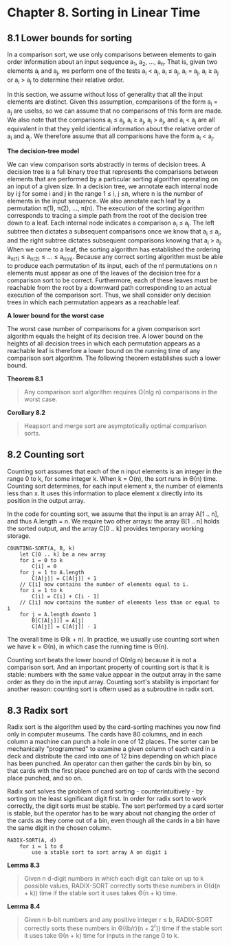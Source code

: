 # Chapter 8. Sorting in Linear Time

## 8.1 Lower bounds for sorting

In a comparison sort, we use only comparisons between elements to gain order information about an input sequence a<sub>1</sub>, a<sub>2</sub>, ..., a<sub>n</sub>. That is, given two elements a<sub>i</sub> and a<sub>j</sub>, we perform one of the tests a<sub>i</sub> < a<sub>j</sub>, a<sub>i</sub> &le; a<sub>j</sub>, a<sub>i</sub> = a<sub>j</sub>, a<sub>i</sub> &ge; a<sub>j</sub> or a<sub>i</sub> > a<sub>j</sub> to determine their relative order. 

In this section, we assume without loss of generality that all the input elements are distinct. Given this assumption, comparisons of the form a<sub>i</sub> = a<sub>j</sub> are uselss, so we can assume that no comparisons of this form are made. We also note that the comparisons a<sub>i</sub> &le; a<sub>j</sub>, a<sub>i</sub> &ge; a<sub>j</sub>, a<sub>i</sub> > a<sub>j</sub>, and a<sub>i</sub> < a<sub>j</sub> are all equivalent in that they yeild identical information about the relative order of a<sub>i</sub> and a<sub>j</sub>. We therefore assume that all comparisons have the form a<sub>i</sub> < a<sub>j</sub>.

**The decision-tree model**

We can view comparison sorts abstractly in terms of decision trees. A decision tree is a full binary tree that represents the comparisons between elements that are performed by a particular sorting algorithm operating on an input of a given size. In a decision tree, we annotate each internal node by i:j for some i and j in the range 1 &le; i, j &le;n, where n is the number of elements in the input sequence. We also annotate each leaf by a permutation &pi;(1), &pi;(2), ..., &pi;(n). The execution of the sorting algorithm corresponds to tracing a simple path from the root of the decision tree down to a leaf. Each internal node indicates a comparison a<sub>i</sub> &le; a<sub>j</sub>. The left subtree then dictates a subsequent comparisons once we know that a<sub>i</sub> &le; a<sub>j</sub>, and the right subtree dictates subsequent comparisons knowing that a<sub>i</sub> > a<sub>j</sub>. When we come to a leaf, the sorting algorithm has established the ordering a<sub>&pi;(1)</sub> &le; a<sub>&pi;(2)</sub> &le; ... &le; a<sub>&pi;(n)</sub>. Because any correct sorting algorithm must be able to produce each permutation of its input, each of the n! permutations on n elements must appear as one of the leaves of the decision tree for a comparison sort to be correct. Furthermore, each of these leaves must be reachable from the root by a downward path corresponding to an actual execution of the comparison sort. Thus, we shall consider only decision trees in which each permutation appears as a reachable leaf.

**A lower bound for the worst case**

The worst case number of comparisons for a given comparison sort algorithm equals the height of its decision tree. A lower bound on the heights of all decision trees in which each permutation appears as a reachable leaf is therefore a lower bound on the running time of any comparison sort algorithm. The following theorem establishes such a lower bound.

**Theorem 8.1** 

> Any comparison sort algorithm requires &Omega;(nlg n) comparisons in the worst case.

**Corollary 8.2**

> Heapsort and merge sort are asymptotically optimal comparison sorts.


## 8.2 Counting sort

Counting sort assumes that each of the n input elements is an integer in the range 0 to k, for some integer k. When k = O(n), the sort runs in &Theta;(n) time. Counting sort determines, for each input element x, the number of elements less than x. It uses this information to place element x directly into its position in the output array.  

In the code for counting sort, we assume that the input is an array A[1 .. n], and thus A.length = n. We require two other arrays: the array B[1 .. n] holds the sorted output, and the array C[0 .. k] provides temporary working storage.

```
COUNTING-SORT(A, B, k)
	let C[0 .. k] be a new array
	for i = 0 to k
		C[i] = 0
	for j = 1 to A.length
		C[A[j]] = C[A[j]] + 1 
	// C[i] now contains the number of elements equal to i.
	for i = 1 to k
		C[i] = C[i] + C[i - 1]
	// C[i] now contains the number of elements less than or equal to i
	for j = A.length downto 1
		B[C[A[j]]] = A[j]
		C[A[j]] = C[A[j]] - 1
```

The overall time is &Theta;(k + n). In practice, we usually use counting sort when we have k = &Theta;(n), in which case the running time is &Theta;(n).

Counting sort beats the lower bound of &Omega;(nlg n) because it is not a comparison sort. And an important property of counting sort is that it is stable: numbers with the same value appear in the output array in the same order as they do in the input array. Counting sort's stability is important for another reason: counting sort is oftern used as a subroutine in radix sort.

## 8.3 Radix sort

Radix sort is the algorithm used by the card-sorting machines you now find only in computer museums. The cards have 80 columns, and in each column a machine can punch a hole in one of 12 places. The sorter can be mechanically "programmed" to examine a given column of each card in a deck and distribute the card into one of 12 bins depending on which place has been punched. An operator can then gather the cards bin by bin, so that cards with the first place punched are on top of cards with the second place punched, and so on.

Radix sort solves the problem of card sorting - counterintuitively - by sorting on the least significant digit first. In order for radix sort to work correctly, the digit sorts must be stable. The sort performed by a card sorter is stable, but the operator has to be wary about not changing the order of the cards as they come out of a bin, even though all the cards in a bin have the same digit in the chosen column.

```
RADIX-SORT(A, d)
	for i = 1 to d
		use a stable sort to sort array A on digit i
```

**Lemma 8.3**

> Given n d-digit numbers in which each digit can take on up to k possible values, RADIX-SORT correctly sorts these numbers in &Theta;(d(n + k)) time if the stable sort it uses takes &Theta;(n + k) time.

**Lemma 8.4**

> Given n b-bit numbers and any positive integer r &le; b, RADIX-SORT correctly sorts these numbers in &Theta;((b/r)(n + 2<sup>r</sup>)) time if the stable sort it uses take &Theta;(n + k) time for inputs in the range 0 to k.